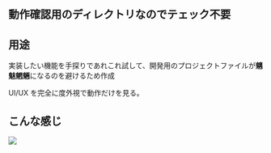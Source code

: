 ## 動作確認用のディレクトリなのでテェック不要

## 用途
実装したい機能を手探りであれこれ試して、開発用のプロジェクトファイルが**魑魅魍魎**になるのを避けるため作成

UI/UX を完全に度外視で動作だけを見る。


## こんな感じ

<img src="https://gyazo.com/c34175de3cb3687d85361eaab2a564aa">
